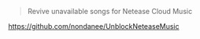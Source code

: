 
> Revive unavailable songs for Netease Cloud Music

<https://github.com/nondanee/UnblockNeteaseMusic>